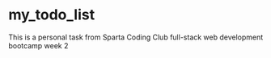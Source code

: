 # my_todo_list
This is a personal task from Sparta Coding Club full-stack web development bootcamp week 2
